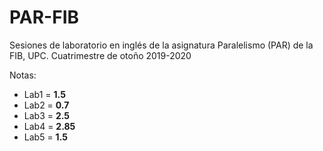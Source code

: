 # PAR-FIB
Sesiones de laboratorio en inglés de la asignatura Paralelismo (PAR) de la FIB, UPC. Cuatrimestre de otoño 2019-2020 

Notas:
* Lab1 = **1.5**
* Lab2 = **0.7**
* Lab3 = **2.5**
* Lab4 = **2.85**
* Lab5 = **1.5**
